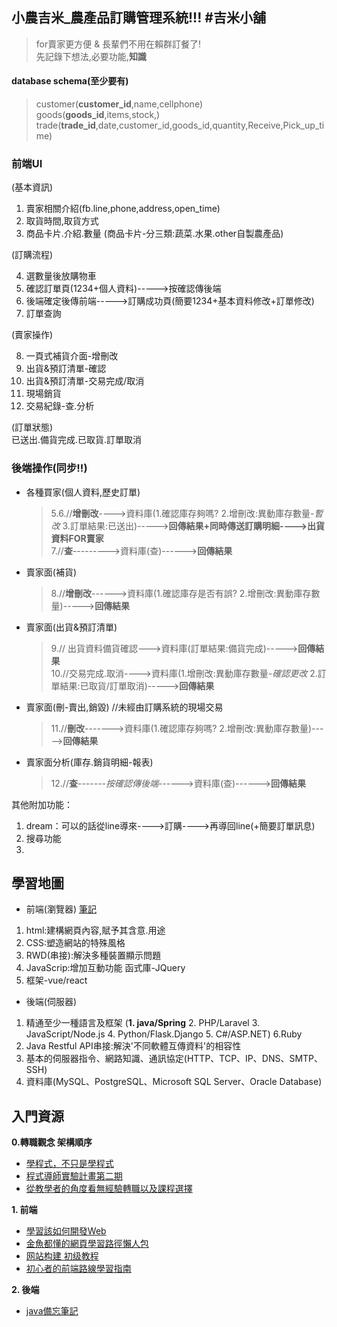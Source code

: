小農吉米_農產品訂購管理系統!!! #吉米小舖
--
>for賣家更方便 & 長輩們不用在賴群訂餐了!  
>先記錄下想法,必要功能,**知識**


#### database schema(至少要有)

>customer(**customer_id**,name,cellphone)  
>goods(**goods_id**,items,stock,)  
>trade(**trade_id**,date,customer_id,goods_id,quantity,Receive,Pick_up_time)  

### 前端UI
(基本資訊)  

1. 賣家相關介紹(fb.line,phone,address,open_time)
2. 取貨時間,取貨方式
3. 商品卡片.介紹.數量 (商品卡片-分三類:蔬菜.水果.other自製農產品)
  
(訂購流程)  

  4. 選數量後放購物車
  5. 確認訂單頁(1234+個人資料)----->按確認傳後端
  6. 後端確定後傳前端----->訂購成功頁(簡要1234+基本資料修改+訂單修改)
  7. 訂單查詢  

(賣家操作)    

  8. 一頁式補貨介面-增刪改
  9. 出貨&預訂清單-確認
  10. 出貨&預訂清單-交易完成/取消
  11. 現場銷貨
  12. 交易紀錄-查.分析  

(訂單狀態)  
已送出.備貨完成.已取貨.訂單取消
  
 ### 後端操作(同步!!)

* 各種買家(個人資料,歷史訂單)
  >5.6.//**增刪改**---->資料庫(1.確認庫存夠嗎? 2.增刪改:異動庫存數量-*暫改* 3.訂單結果:已送出)----->**回傳結果+同時傳送訂購明細---->出貨資料FOR賣家**  
  >7.//**查**--------->資料庫(查)------>**回傳結果**

* 賣家面(補貨)
  >8.//**增刪改**------>資料庫(1.確認庫存是否有誤? 2.增刪改:異動庫存數量)----->**回傳結果**
  
* 賣家面(出貨&預訂清單)
  >9.// 出貨資料備貨確認--->資料庫(訂單結果:備貨完成)----->**回傳結果**  
  >10.//交易完成.取消---->資料庫(1.增刪改:異動庫存數量-*確認更改* 2.訂單結果:已取貨/訂單取消)----->**回傳結果**


* 賣家面(刪-賣出,銷毀) //未經由訂購系統的現場交易
  >11.//**刪改**------->資料庫(1.確認庫存夠嗎? 2.增刪改:異動庫存數量)----->**回傳結果** 


* 賣家面分析(庫存.銷貨明細-報表)
  >12.//**查**-------*按確認傳後端*------>資料庫(查)------>**回傳結果**



其他附加功能：  
1. dream：可以的話從line導來---->訂購---->再導回line(+簡要訂單訊息)
2. 搜尋功能
3. 



學習地圖
---
* 前端(瀏覽器)  [筆記](https://github.com/yamama0120/project/blob/main/forward.md)
1. html:建構網頁內容,賦予其含意.用途
2. CSS:塑造網站的特殊風格
3. RWD(串接):解決多種裝置顯示問題
4. JavaScrip:增加互動功能 函式庫-JQuery
5. 框架-vue/react  

* 後端(伺服器)
1. 精通至少一種語言及框架 (**1. java/Spring** 2. PHP/Laravel 3. JavaScript/Node.js 4. Python/Flask.Django 5. C#/ASP.NET) 6.Ruby
2. Java Restful API串接:解決'不同軟體互傳資料'的相容性
3. 基本的伺服器指令、網路知識、通訊協定(HTTP、TCP、IP、DNS、SMTP、SSH)
4. 資料庫(MySQL、PostgreSQL、Microsoft SQL Server、Oracle Database)

入門資源
---
**0.轉職觀念 架構順序**
* [學程式，不只是學程式](https://life.huli.tw/2018/10/29/learn-coding-9c572c2fb2/)
* [程式導師實驗計畫第二期](https://github.com/Lidemy/mentor-program-2nd)
* [從教學者的角度看無經驗轉職以及課程選擇](https://www.ptt.cc/bbs/Soft_Job/M.1546655647.A.807.html)

**1. 前端**
* [學習該如何開發Web](https://developer.mozilla.org/zh-TW/docs/Learn)
* [金魚都懂的網頁學習路徑懶人包](https://ithelp.ithome.com.tw/articles/10228708)
* [网站构建 初级教程](https://www.w3school.com.cn/web/index.asp)
* [初心者的前端路線學習指南](https://medium.com/i-am-mike/%E5%88%9D%E5%BF%83%E8%80%85%E7%9A%84%E5%89%8D%E7%AB%AF%E8%B7%AF%E7%B7%9A%E5%AD%B8%E7%BF%92%E6%8C%87%E5%8D%97-895de088257f)

**2. 後端**

* [java備忘筆記](https://yubin551.gitbook.io/java-note/)


